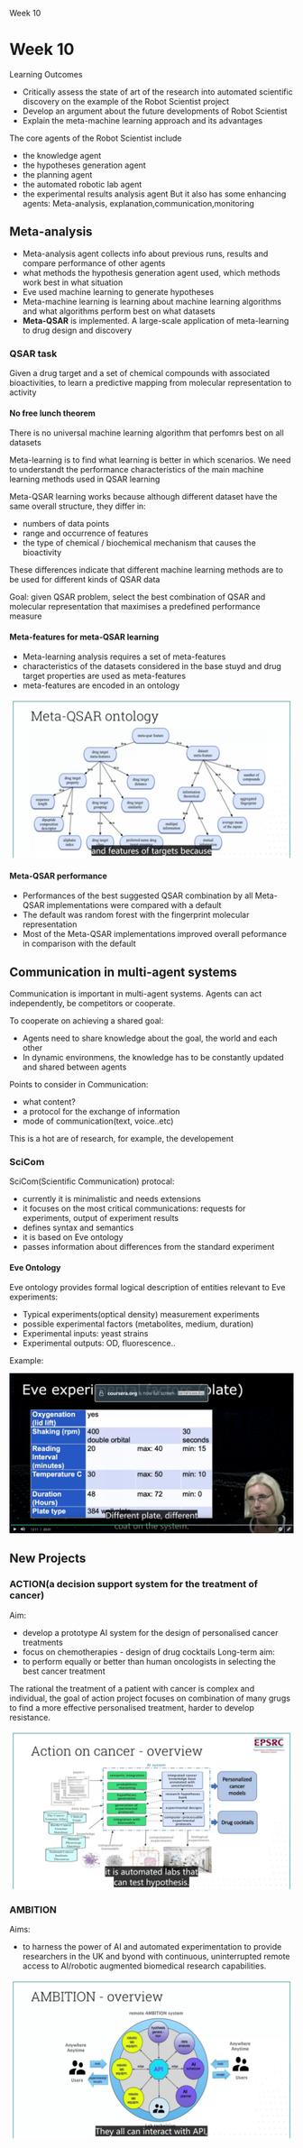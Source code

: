 Week 10

# <section-title>Week 10</section-title>
Learning Outcomes
- Critically assess the state of art of the research into automated scientific discovery on the example of the Robot Scientist project
- Develop an argument about the future developments of Robot Scientist
-  Explain the meta-machine learning approach and its advantages

The core agents of the Robot Scientist include
- the knowledge agent
- the hypotheses generation agent
- the planning agent
- the automated robotic lab agent
- the experimental results analysis agent
But it also has some enhancing agents:
Meta-analysis, explanation,communication,monitoring
## Meta-analysis
- Meta-analysis agent collects info about previous runs, results and compare performance of other agents
- what methods the hypothesis generation agent used, which methods work best in what situation
- Eve used machine learning to generate hypotheses 
- Meta-machine learning is learning about machine learning algorithms and what algorithms perform best on what datasets
- **Meta-QSAR** is implemented. A large-scale application of meta-learning to drug design and discovery

### QSAR task
Given a drug target and a set of chemical compounds with associated bioactivities, to learn a predictive mapping from molecular representation to activity

#### No free lunch theorem
There is no universal machine learning algorithm that perfomrs best on all datasets

Meta-learning is to find what learning is better in which scenarios.  We need to understandt the performance characteristics of the main machine learning methods used in QSAR learning

Meta-QSAR learning works because although different dataset have the same overall structure, they differ in:
- numbers of data points
- range and occurrence of features
- the type of chemical / biochemical mechanism that causes the bioactivity

These differences indicate that different machine learning methods are to be used for different kinds of QSAR data

Goal: given QSAR problem, select the best combination of QSAR and molecular representation that maximises a predefined performance measure

#### Meta-features for meta-QSAR learning
- Meta-learning analysis requires a set of meta-features
- characteristics of the datasets considered in the base stuyd and drug target properties are used as meta-features
- meta-features are encoded in an ontology


![a.png](../_resources/1a94c7a56339432b9f957031799e4e14.png)


#### Meta-QSAR performance
- Performances of the best suggested QSAR combination by all Meta-QSAR implementations were compared with a default
- The default was random forest with the fingerprint molecular representation
- Most of the Meta-QSAR implementations improved overall peformance in comparison with the default

## Communication in multi-agent systems

Communication is important in multi-agent systems. Agents can act independently, be competitors or cooperate.

To cooperate on achieving a shared goal:
- Agents need to share knowledge about the goal, the world and each other
- In dynamic environmens, the knowledge has to be constantly updated and shared between agents

Points to consider in Communication:
- what content?
- a protocol for the exchange of information
- mode of communication(text, voice..etc)

This is a hot are of research, for example, the developement

### SciCom
SciCom(Scientific Communication) protocal:
- currently it is minimalistic and needs extensions
- it focuses on the most critical communications: requests for experiments, output of experiment results
- defines syntax and semantics
- it is based on Eve ontology
- passes information about differences from the standard experiment

#### Eve Ontology
Eve ontology provides formal logical description of entities relevant to Eve experiments:
- Typical experiments(optical density) measurement experiments
- possible experimental factors (metabolites, medium, duration)
- Experimental inputs: yeast strains
- Experimental outputs: OD, fluorescence..

Example:


![b.png](../_resources/a4190e03add14da3a36c9988f3050b38.png)

## New Projects

### ACTION(a decision support system for the treatment of cancer)

Aim:
 - develop a prototype AI system for the design of personalised cancer treatments
 - focus on chemotherapies - design of drug cocktails
Long-term aim:
- to perform equally or better than human oncologists in selecting the best cancer treatment

The rational
the treatment of a patient with cancer is complex and individual, the goal of action project focuses on combination of many grugs to find a more effective personalised treatment, harder to develop resistance.

![c.png](../_resources/3d7a0ce6cd8f446285ddf486f82db82a.png)

### AMBITION
Aims:
- to harness the power of AI and automated experimentation to provide researchers in the UK and byond with continuous, uninterrupted remote access to AI/robotic augmented biomedical research capabilities.



![d.png](../_resources/c1a928854620455b848fde0840862818.png)

